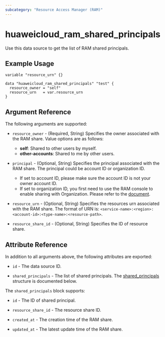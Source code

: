 ```yaml
---
subcategory: "Resource Access Manager (RAM)"
---
```


# huaweicloud_ram_shared_principals

Use this data source to get the list of RAM shared principals.

## Example Usage

```hcl
variable "resource_urn" {}

data "huaweicloud_ram_shared_principals" "test" {
  resource_owner = "self"
  resource_urn   = var.resource_urn
}
```

## Argument Reference

The following arguments are supported:

* `resource_owner` - (Required, String) Specifies the owner associated with the RAM share.
  Value options are as follows:
  + **self**: Shared to other users by myself.
  + **other-accounts**: Shared to me by other users.

* `principal` - (Optional, String) Specifies the principal associated with the RAM share.
  The principal could be account ID or organization ID.
  + If set to account ID, please make sure the account ID is not your owner account ID.
  + If set to organization ID, you first need to use the RAM console to enable sharing with Organization. Please refer
  to the [document](https://support.huaweicloud.com/intl/en-us/qs-ram/ram_02_0004.html).

* `resource_urn` - (Optional, String) Specifies the resources urn associated with the
  RAM share. The format of URN is: `<service-name>:<region>:<account-id>:<type-name>:<resource-path>`.

* `resource_share_id` - (Optional, String) Specifies the ID of resource share.

## Attribute Reference

In addition to all arguments above, the following attributes are exported:

* `id` - The data source ID.

* `shared_principals` - The list of shared principals.
  The [shared_principals](#attrblock-shared_principals) structure is documented below.

<a name="attrblock-shared_principals"></a>
The `shared_principals` block supports:

* `id` - The ID of shared principal.

* `resource_share_id` - The resource share ID.

* `created_at` - The creation time of the RAM share.

* `updated_at` - The latest update time of the RAM share.
